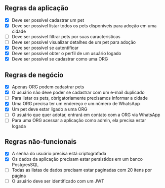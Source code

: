 ## Regras da aplicação

- [x] Deve ser possível cadastrar um pet
- [x] Deve ser possível listar todos os pets disponíveis para adoção em uma cidade
- [ ] Deve ser possível filtrar pets por suas características
- [ ] Deve ser possível visualizar detalhes de um pet para adoção
- [x] Deve ser possível se autentificar
- [x] Deve ser possível obter o perfil de um usuário logado
- [x] Deve ser possível se cadastrar como uma ORG

## Regras de negócio

- [x] Apenas ORG podem cadastrar pets
- [x] O usuário não deve poder se cadastrar com um e-mail duplicado
- [ ] Para listar os pets, obrigatoriamente precisamos informar a cidade
- [x] Uma ORG precisa ter um endereço e um número de WhatsApp
- [x] Um pet deve estar ligado a uma ORG
- [ ] O usuário que quer adotar, entrará em contato com a ORG via WhatsApp
- [ ] Para uma ORG acessar a aplicação como admin, ela precisa estar logada

## Regras não-funcionais

- [x] A senha do usuário precisa está criptografada
- [x] Os dados da aplicação precisam estar persistidos em um banco PostgresSQL
- [ ] Todas as listas de dados precisam estar paginadas com 20 itens por página
- [ ] O usuário deve ser identificado com um JWT